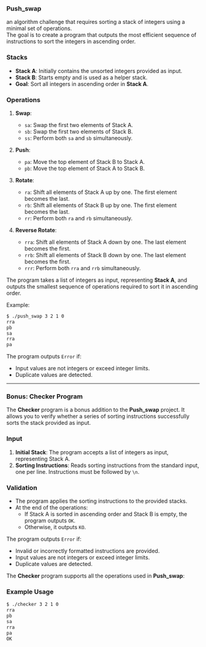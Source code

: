 ### Push_swap 
an algorithm challenge that requires sorting a stack of integers using a minimal set of operations.  
The goal is to create a program that outputs the most efficient sequence of instructions to sort the integers in ascending order.




### Stacks

- **Stack A**: Initially contains the unsorted integers provided as input.  
- **Stack B**: Starts empty and is used as a helper stack.  
- **Goal**: Sort all integers in ascending order in **Stack A**.

### Operations

1. **Swap**:
   - `sa`: Swap the first two elements of Stack A.
   - `sb`: Swap the first two elements of Stack B.
   - `ss`: Perform both `sa` and `sb` simultaneously.

2. **Push**:
   - `pa`: Move the top element of Stack B to Stack A.
   - `pb`: Move the top element of Stack A to Stack B.

3. **Rotate**:
   - `ra`: Shift all elements of Stack A up by one. The first element becomes the last.
   - `rb`: Shift all elements of Stack B up by one. The first element becomes the last.
   - `rr`: Perform both `ra` and `rb` simultaneously.

4. **Reverse Rotate**:
   - `rra`: Shift all elements of Stack A down by one. The last element becomes the first.
   - `rrb`: Shift all elements of Stack B down by one. The last element becomes the first.
   - `rrr`: Perform both `rra` and `rrb` simultaneously.

The program takes a list of integers as input, representing **Stack A**, and outputs the smallest sequence of operations required to sort it in ascending order.

Example:
```bash
$ ./push_swap 3 2 1 0
rra
pb
sa
rra
pa
```
The program outputs `Error` if:
- Input values are not integers or exceed integer limits.
- Duplicate values are detected.

---
### Bonus: Checker Program

The **Checker** program is a bonus addition to the **Push_swap** project. It allows you to verify whether a series of sorting instructions successfully sorts the stack provided as input.

### Input

1. **Initial Stack**: The program accepts a list of integers as input, representing Stack A.  
2. **Sorting Instructions**: Reads sorting instructions from the standard input, one per line. Instructions must be followed by `\n`.

### Validation

- The program applies the sorting instructions to the provided stacks.
- At the end of the operations:
  - If Stack A is sorted in ascending order and Stack B is empty, the program outputs `OK`.
  - Otherwise, it outputs `KO`.

The program outputs `Error` if:
- Invalid or incorrectly formatted instructions are provided.
- Input values are not integers or exceed integer limits.
- Duplicate values are detected.


The **Checker** program supports all the operations used in **Push_swap**:


### Example Usage
```bash
$ ./checker 3 2 1 0
rra
pb
sa
rra
pa
OK

